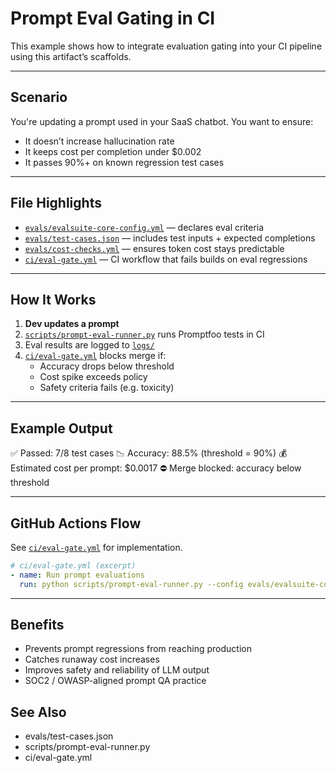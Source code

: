 # Prompt Eval Gating in CI

This example shows how to integrate evaluation gating into your CI pipeline using this artifact’s scaffolds.

---

## Scenario

You're updating a prompt used in your SaaS chatbot. You want to ensure:

- It doesn’t increase hallucination rate
- It keeps cost per completion under $0.002
- It passes 90%+ on known regression test cases

---

## File Highlights

- [`evals/evalsuite-core-config.yml`](../../evals/evalsuite-core-config.yml) — declares eval criteria
- [`evals/test-cases.json`](../../evals/test-cases.json) — includes test inputs + expected completions
- [`evals/cost-checks.yml`](../../evals/cost-checks.yml) — ensures token cost stays predictable
- [`ci/eval-gate.yml`](../../ci/eval-gate.yml) — CI workflow that fails builds on eval regressions

---

## How It Works

1. **Dev updates a prompt**
2. [`scripts/prompt-eval-runner.py`](../../scripts/prompt-eval-runner.py) runs Promptfoo tests in CI
3. Eval results are logged to [`logs/`](../../logs/)
4. [`ci/eval-gate.yml`](../../ci/eval-gate.yml) blocks merge if:
   - Accuracy drops below threshold
   - Cost spike exceeds policy
   - Safety criteria fails (e.g. toxicity)

---

## Example Output

✅ Passed: 7/8 test cases
📉 Accuracy: 88.5% (threshold = 90%)
💰 Estimated cost per prompt: $0.0017
⛔️ Merge blocked: accuracy below threshold

---

## GitHub Actions Flow

See [`ci/eval-gate.yml`](../../ci/eval-gate.yml) for implementation.

```yaml
# ci/eval-gate.yml (excerpt)
- name: Run prompt evaluations
  run: python scripts/prompt-eval-runner.py --config evals/evalsuite-core-config.yml
```

---

## Benefits

- Prevents prompt regressions from reaching production
- Catches runaway cost increases
- Improves safety and reliability of LLM output
- SOC2 / OWASP-aligned prompt QA practice

## See Also

- evals/test-cases.json
- scripts/prompt-eval-runner.py
- ci/eval-gate.yml
